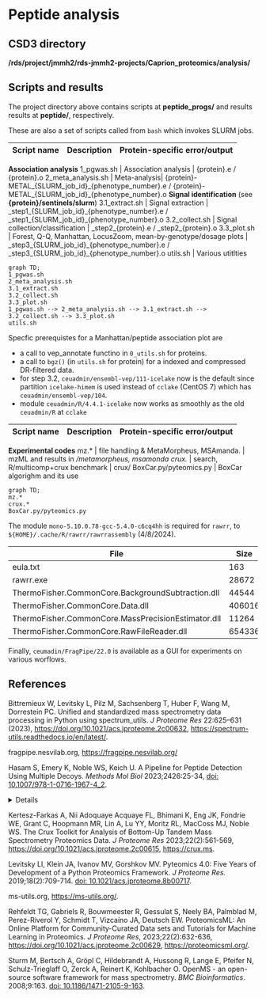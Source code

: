 # Peptide analysis

## CSD3 directory

**/rds/project/jmmh2/rds-jmmh2-projects/Caprion_proteomics/analysis/**

## Scripts and results

The project directory above contains scripts at **peptide_progs/** and results results at **peptide/**, respectively.

These are also a set of scripts called from `bash` which invokes SLURM jobs.

Script name| Description          | Protein-specific error/output
-----------|----------------------|-----------------------------------------------------------
**Association analysis**
1_pgwas.sh | Association analysis | {protein}.e / {protein}.o
2_meta_analysis.sh | Meta-analysis| {protein}-METAL\_{SLURM\_job\_id}\_{phenotype\_number}.e / {protein}-METAL\_{SLURM\_job\_id}\_{phenotype\_number}.o
**Signal identification** (see **{protein}/sentinels/slurm**)
3.1_extract.sh | Signal extraction | \_step1\_{SLURM\_job\_id}\_{phenotype\_number}.e / \_step1\_{SLURM\_job\_id}\_{phenotype\_number}.o
3.2_collect.sh | Signal collection/classification | \_step2\_{protein}.e / \_step2\_{protein}.o
3.3_plot.sh | Forest, Q-Q, Manhattan, LocusZoom, mean-by-genotype/dosage plots | \_step3\_{SLURM\_job\_id}\_{phenotype\_number}.e / \_step3\_{SLURM\_job\_id}\_{phenotype\_number}.o
utils.sh | Various utitlties

```mermaid
graph TD;
1_pgwas.sh
2_meta_analysis.sh
3.1_extract.sh
3.2_collect.sh
3.3_plot.sh
1_pgwas.sh --> 2_meta_analysis.sh --> 3.1_extract.sh --> 3.2_collect.sh --> 3.3_plot.sh
utils.sh
```

 Specfic prerequistes for a Manhattan/peptide association plot are

- a call to vep_annotate functino in `0_utils.sh` for proteins.
- a call to `bgz()` (in `utils.sh` for protein) for a indexed and compressed DR-filtered data.
- for step 3.2, `ceuadmin/ensembl-vep/111-icelake` now is the default since partition `icelake-himem` is used instead of `cclake` (CentOS 7) which has `ceuadmin/ensembl-vep/104`.
- module `ceuadmin/R/4.4.1-icelake` now works as smoothly as the old `ceuadmin/R` at `cclake`

Script name| Description          | Protein-specific error/output
-----------|----------------------|-----------------------------------------------------------
 **Experimental codes**
mz.* | file handling & MetaMorpheus, MSAmanda. | mzML and results in */metamorpheus, msamonda
crux.*  | search, R/multicomp+crux benchmark | crux/
BoxCar.py/pyteomics.py | BoxCar algorighm and its use

```mermaid
graph TD;
mz.*
crux.*
BoxCar.py/pyteomics.py
```

The module `mono-5.10.0.78-gcc-5.4.0-c6cq4hh` is required for `rawrr`, to `${HOME}/.cache/R/rawrr/rawrrassembly` (4/8/2024).

File   | Size
--------|---------------------------------------------------
eula.txt | 163
rawrr.exe | 28672
ThermoFisher.CommonCore.BackgroundSubtraction.dll | 44544
ThermoFisher.CommonCore.Data.dll | 406016
ThermoFisher.CommonCore.MassPrecisionEstimator.dll | 11264
ThermoFisher.CommonCore.RawFileReader.dll | 654336

Finally, `ceumadin/FragPipe/22.0` is available as a GUI for experiments on various worflows.

## References

Bittremieux W, Levitsky L, Pilz M, Sachsenberg T, Huber F, Wang M, Dorrestein PC. Unified and standardized mass spectrometry data processing in Python using spectrum_utils. *J Proteome Res* 22:625–631 (2023), <https://doi.org/10.1021/acs.jproteome.2c00632>, <https://spectrum-utils.readthedocs.io/en/latest/>.

fragpipe.nesvilab.org, <https://fragpipe.nesvilab.org/>

Hasam S, Emery K, Noble WS, Keich U. A Pipeline for Peptide Detection Using Multiple Decoys. *Methods Mol Biol* 2023;2426:25-34, [doi: 10.1007/978-1-0716-1967-4_2](https://link.springer.com/protocol/10.1007/978-1-0716-1967-4_2).

<details>

> The most common method of peptide and protein False Discovery Rate (FDR) calculation is by adding protein sequences that are not expected to be present in the sample. These are also called decoy protein sequences. This can be done by generating reverse sequences of the target protein entries and appending these protein entries to the protein database. Some search algoritmms use premade target-decoy protein sequences while others can generate a target-decoy protein sequence database from a target protein sequence database before using them for peptide spectral matching.

</details>

Kertesz-Farkas A, Nii Adoquaye Acquaye FL, Bhimani K, Eng JK, Fondrie WE, Grant C, Hoopmann MR, Lin A, Lu YY, Moritz RL, MacCoss MJ, Noble WS. The Crux Toolkit for Analysis of Bottom-Up Tandem Mass Spectrometry Proteomics Data. *J Proteome Res* 2023;22(2):561-569, <https://doi.org/10.1021/acs.jproteome.2c00615>, <https://crux.ms>.

Levitsky LI, Klein JA, Ivanov MV, Gorshkov MV. Pyteomics 4.0: Five Years of Development of a Python Proteomics Framework. *J Proteome Res.* 2019;18(2):709-714. [doi: 10.1021/acs.jproteome.8b00717](https://pubs.acs.org/doi/10.1021/acs.jproteome.8b00717).

ms-utils.org, <https://ms-utils.org/>.

Rehfeldt TG, Gabriels R, Bouwmeester R, Gessulat S, Neely BA, Palmblad M, Perez-Riverol Y, Schmidt T, Vizcaíno JA, Deutsch EW. ProteomicsML: An Online Platform for Community-Curated Data sets and Tutorials for Machine Learning in Proteomics. *J Proteome Res*, 2023;22(2):632-636, <https://doi.org/10.1021/acs.jproteome.2c00629>, <https://proteomicsml.org/>.

Sturm M, Bertsch A, Gröpl C, Hildebrandt A, Hussong R, Lange E, Pfeifer N, Schulz-Trieglaff O, Zerck A, Reinert K, Kohlbacher O. OpenMS - an open-source software framework for mass spectrometry. *BMC Bioinformatics*. 2008;9:163. [doi: 10.1186/1471-2105-9-163](https://bmcbioinformatics.biomedcentral.com/articles/10.1186/1471-2105-9-163).
